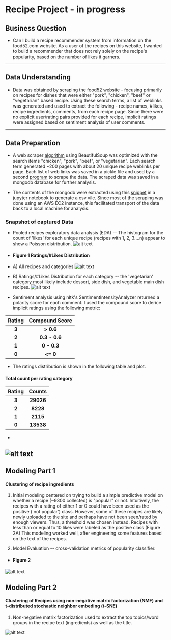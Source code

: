 # Recipe Project - in progress
## Business Question
* Can I build a recipe recommender system from information on the food52.com website.  As a user of the recipes on this website, I wanted to build a recommender that does not rely solely on the recipe's popularity, based on the number of likes it garners.  
---
## Data Understanding
* Data was obtained by scraping the food52 website - focusing primarily on recipes for dishes that were either "pork", "chicken", "beef" or "vegetarian" based recipe.  Using these search terms, a list of weblinks was generated and used to extract the following - recipe names, #likes, recipe ingredients, comments, from each recipe page.  Since there were no explicit user/rating pairs provided for each recipe, implicit ratings were assigned based on sentiment analysis of user comments.  
---
## Data Preparation
* A web scraper [algorithm](https://github.com/pineda-vv/Data-Science-Projects/blob/master/recipe_project/recipe_src/pickle_main_ingredient.py) using BeautifulSoup was optimized with the search items "chicken", "pork", "beef", or "vegetarian". Each search term generated ~200 pages with about 20 unique recipe weblinks per page.  Each list of web links was saved in a pickle file and used by a second [program](https://github.com/pineda-vv/Data-Science-Projects/blob/master/recipe_project/recipe_src/food52_scraper_pickleuser.py) to scrape the data.  The scraped data was saved in a mongodb database for further analysis.

* The contents of the mongodb were extracted using this [snippet](https://github.com/pineda-vv/Data-Science-Projects/blob/master/recipe_project/recipe_src/recipe_eda.py) in a jupyter notebook to generate a csv vile.  Since most of the scraping was done using an AWS EC2 instance, this facilitated transport of the data back to a local machine for analysis.

### Snapshot of captured Data

* Pooled recipes exploratory data analysis (EDA)
-- The histogram for the count of 'likes' for each unique recipe (recipes with 1, 2, 3....n) appear to show a Poisson distribution.
 ![alt text](https://github.com/pineda-vv/Data-Science-Projects/blob/master/recipe_project/data/latex_poisson_pmf.png)

* #### Figure 1 Ratings/#Likes Distribution
* A) All recipes and categories
 ![alt text](https://github.com/pineda-vv/Data-Science-Projects/blob/master/recipe_project/data/distribution.png)
* B) Ratings/#Likes Distribution for each category -- the 'vegetarian' category most likely include dessert, side dish, and vegetable main dish recipes.
![alt text](https://github.com/pineda-vv/Data-Science-Projects/blob/master/recipe_project/data/distribution_ingredients.png)

* Sentiment analysis using nltk's SentimentIntensityAnalyzer returned a polarity score for each comment.  I used the compound score to derice implicit ratings using the following metric:

| **Rating** | **Compound Score** |
|:---:|:---:|
| **3** | **> 0.6** |
| **2** | **0.3 - 0.6** |
| **1** | **0 - 0.3** |
| **0** | **<= 0** |

* The ratings distribution is shown in the following table and plot.
#### **Total count per rating category**
| **Rating** | **Counts** |
|:---:|:---:|
| **3** | **29026** |
| **2** | **8228** |
| **1** | **2115** |
| **0** | **13538** |
* 
![alt text](https://github.com/pineda-vv/Data-Science-Projects/blob/master/recipe_project/data/implicit_dist.png)
---
## Modeling Part 1
#### Clustering of recipe ingredients
1.  Initial modeling centered on trying to build a simple predictive model on whether a recipe (~9300 collected) is "popular" or not.  Intuitively, the recipes with a rating of either 1 or 0 could have been used as the positive ('not popular') class.  However, some of these recipes are likely newly uploaded to the site and perhaps have not been seen/rated by enough viewers.  Thus, a threshold was chosen instead. Recipes with less than or equal to 10 likes were labeled as the positive class (Figure 2A)  This modeling worked well, after engineering some features based on the text of the recipes.  

2. Model Evaluation -- cross-validation metrics of popularity classifier.

* #### Figure 2
![alt text](https://github.com/pineda-vv/Data-Science-Projects/blob/master/recipe_project/data/classifier_analysis.png)

## Modeling Part 2
#### Clustering of Recipes using non-negative matrix factorization (NMF) and t-distributed stochastic neighbor embeding (t-SNE)
1. Non-negative matrix factorization used to extract the top topics/word groups in the recipe text (ingredients) as well as the title.

![alt text](https://github.com/pineda-vv/Data-Science-Projects/blob/master/recipe_project/data/recipe_text_tsne.png)
